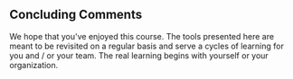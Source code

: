 ## Concluding Comments

We hope that you've enjoyed this course. The tools presented here are meant to be revisited on a regular basis and serve a cycles of learning for you and / or your  team. The real learning begins with yourself or your organization. 

